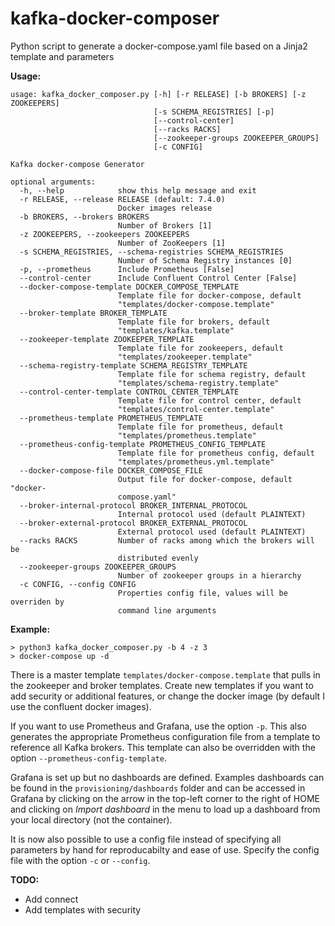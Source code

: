 # kafka-docker-composer
Python script to generate a docker-compose.yaml file based on a Jinja2 template and parameters

**Usage:**

```
usage: kafka_docker_composer.py [-h] [-r RELEASE] [-b BROKERS] [-z ZOOKEEPERS]
                                [-s SCHEMA_REGISTRIES] [-p]
                                [--control-center]
                                [--racks RACKS]
                                [--zookeeper-groups ZOOKEEPER_GROUPS]
                                [-c CONFIG]

Kafka docker-compose Generator

optional arguments:
  -h, --help            show this help message and exit
  -r RELEASE, --release RELEASE (default: 7.4.0)
                        Docker images release
  -b BROKERS, --brokers BROKERS
                        Number of Brokers [1]
  -z ZOOKEEPERS, --zookeepers ZOOKEEPERS
                        Number of ZooKeepers [1]
  -s SCHEMA_REGISTRIES, --schema-registries SCHEMA_REGISTRIES
                        Number of Schema Registry instances [0]
  -p, --prometheus      Include Prometheus [False]
  --control-center      Include Confluent Control Center [False]
  --docker-compose-template DOCKER_COMPOSE_TEMPLATE
                        Template file for docker-compose, default
                        "templates/docker-compose.template"
  --broker-template BROKER_TEMPLATE
                        Template file for brokers, default
                        "templates/kafka.template"
  --zookeeper-template ZOOKEEPER_TEMPLATE
                        Template file for zookeepers, default
                        "templates/zookeeper.template"
  --schema-registry-template SCHEMA_REGISTRY_TEMPLATE
                        Template file for schema registry, default
                        "templates/schema-registry.template"
  --control-center-template CONTROL_CENTER_TEMPLATE
                        Template file for control center, default
                        "templates/control-center.template"
  --prometheus-template PROMETHEUS_TEMPLATE
                        Template file for prometheus, default
                        "templates/prometheus.template"
  --prometheus-config-template PROMETHEUS_CONFIG_TEMPLATE
                        Template file for prometheus config, default
                        "templates/prometheus.yml.template"
  --docker-compose-file DOCKER_COMPOSE_FILE
                        Output file for docker-compose, default "docker-
                        compose.yaml"
  --broker-internal-protocol BROKER_INTERNAL_PROTOCOL
                        Internal protocol used (default PLAINTEXT)
  --broker-external-protocol BROKER_EXTERNAL_PROTOCOL
                        External protocol used (default PLAINTEXT)
  --racks RACKS         Number of racks among which the brokers will be
                        distributed evenly
  --zookeeper-groups ZOOKEEPER_GROUPS
                        Number of zookeeper groups in a hierarchy
  -c CONFIG, --config CONFIG
                        Properties config file, values will be overriden by
                        command line arguments
```

**Example:**
```
> python3 kafka_docker_composer.py -b 4 -z 3
> docker-compose up -d
```

There is a master template ```templates/docker-compose.template``` that pulls in the zookeeper and broker templates.
Create new templates if you want to add security or additional features, or change the docker image 
(by default I use the confluent docker images).

If you want to use Prometheus and Grafana, use the option `-p`. This also generates the appropriate Prometheus 
configuration file from a template to reference all Kafka brokers. This template can also be overridden with the
option `--prometheus-config-template`.

Grafana is set up but no dashboards are defined. Examples dashboards can be found in the `provisioning/dashboards`
folder and can be accessed in Grafana by clicking on the arrow in the top-left corner to the right of HOME and
clicking on *Import dashboard* in the menu to load up a dashboard from your local directory (not the container).

 
It is now also possible to use a config file instead of specifying all parameters by hand for 
reproducabilty and ease of use. Specify the config file with the option `-c` or `--config`. 

**TODO:**
* Add connect
* Add templates with security
